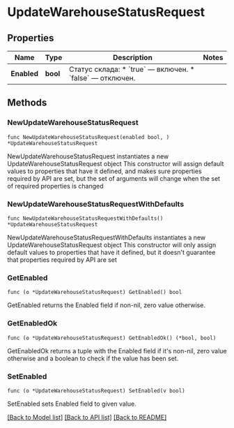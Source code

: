 # UpdateWarehouseStatusRequest

## Properties

Name | Type | Description | Notes
------------ | ------------- | ------------- | -------------
**Enabled** | **bool** | Статус склада:  * &#x60;true&#x60; — включен. * &#x60;false&#x60; — отключен.  | 

## Methods

### NewUpdateWarehouseStatusRequest

`func NewUpdateWarehouseStatusRequest(enabled bool, ) *UpdateWarehouseStatusRequest`

NewUpdateWarehouseStatusRequest instantiates a new UpdateWarehouseStatusRequest object
This constructor will assign default values to properties that have it defined,
and makes sure properties required by API are set, but the set of arguments
will change when the set of required properties is changed

### NewUpdateWarehouseStatusRequestWithDefaults

`func NewUpdateWarehouseStatusRequestWithDefaults() *UpdateWarehouseStatusRequest`

NewUpdateWarehouseStatusRequestWithDefaults instantiates a new UpdateWarehouseStatusRequest object
This constructor will only assign default values to properties that have it defined,
but it doesn't guarantee that properties required by API are set

### GetEnabled

`func (o *UpdateWarehouseStatusRequest) GetEnabled() bool`

GetEnabled returns the Enabled field if non-nil, zero value otherwise.

### GetEnabledOk

`func (o *UpdateWarehouseStatusRequest) GetEnabledOk() (*bool, bool)`

GetEnabledOk returns a tuple with the Enabled field if it's non-nil, zero value otherwise
and a boolean to check if the value has been set.

### SetEnabled

`func (o *UpdateWarehouseStatusRequest) SetEnabled(v bool)`

SetEnabled sets Enabled field to given value.



[[Back to Model list]](../README.md#documentation-for-models) [[Back to API list]](../README.md#documentation-for-api-endpoints) [[Back to README]](../README.md)



